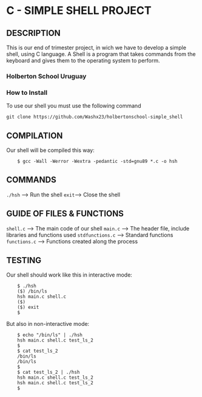 <h1> C - SIMPLE SHELL PROJECT </h1>

## DESCRIPTION
This is our end of trimester project, in wich we have to develop a simple shell, using C language.
A Shell is a program that takes commands from the keyboard and gives them to the operating system to perform.
### Holberton School Uruguay


### How to Install
To use our shell you must use the following command
```
git clone https://github.com/Washx23/holbertonschool-simple_shell
```
## COMPILATION
Our shell will be compiled this way:

        $ gcc -Wall -Werror -Wextra -pedantic -std=gnu89 *.c -o hsh

## COMMANDS
`./hsh` --> Run the shell
`exit`--> Close the shell

## GUIDE OF FILES & FUNCTIONS
`shell.c` --> The main code of our shell
`main.c` --> The header file, include libraries and functions used
`stdfunctions.c` --> Standard functions
`functions.c` --> Functions created along the process

## TESTING
Our shell should work like this in interactive mode:

        $ ./hsh
        ($) /bin/ls
        hsh main.c shell.c
        ($)
        ($) exit
        $

But also in non-interactive mode:

        $ echo "/bin/ls" | ./hsh
        hsh main.c shell.c test_ls_2
        $
        $ cat test_ls_2
        /bin/ls
        /bin/ls
        $
        $ cat test_ls_2 | ./hsh
        hsh main.c shell.c test_ls_2
        hsh main.c shell.c test_ls_2
        $
